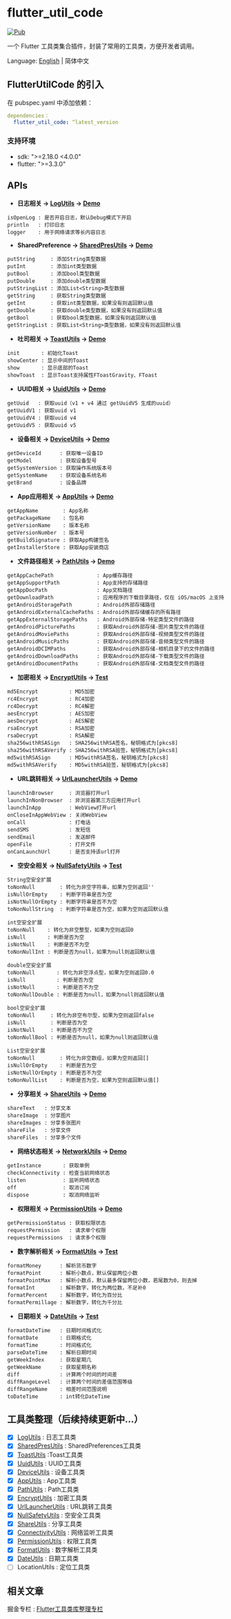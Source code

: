 # flutter_util_code

[![Pub](https://img.shields.io/pub/v/flutter_util_code.svg)](https://pub.dev/packages/flutter_util_code)

一个 Flutter 工具类集合插件，封装了常用的工具类，方便开发者调用。

Language: [English](README.md) | 简体中文

## FlutterUtilCode 的引入

在 pubspec.yaml 中添加依赖：

~~~yaml
dependencies：
  flutter_util_code: ^latest_version
~~~

### 支持环境
- sdk: ">=2.18.0 <4.0.0"
- flutter: ">=3.3.0"

## APIs

- **日志相关 ->  [LogUtils](https://github.com/Fitem/flutter_util_code/blob/master/lib/log_utils.dart) -> [Demo](https://github.com/Fitem/flutter_util_code/blob/master/example/lib/function/log_page.dart)**

~~~
isOpenLog : 是否开启日志，默认Debug模式下开启
println   : 打印日志
logger    : 用于网络请求等长内容日志
~~~

- **SharedPreference -> [SharedPresUtils](https://github.com/Fitem/flutter_util_code/blob/master/lib/shared_preference_utils.dart) -> [Demo](https://github.com/Fitem/flutter_util_code/blob/master/example/lib/function/shared_prefs/shared_prefs_page.dart)**

~~~
putString     : 添加String类型数据
putInt        : 添加int类型数据
putBool       : 添加bool类型数据
putDouble     : 添加double类型数据
putStringList :	添加List<String>类型数据
getString     : 获取String类型数据
getInt        : 获取int类型数据，如果没有则返回默认值
getDouble     : 获取double类型数据，如果没有则返回默认值
getBool       : 获取bool类型数据，如果没有则返回默认值
getStringList : 获取List<String>类型数据，如果没有则返回默认值
~~~

- **吐司相关 -> [ToastUtils](https://github.com/Fitem/flutter_util_code/blob/master/lib/toast_utils.dart) -> [Demo](https://github.com/Fitem/flutter_util_code/blob/master/example/lib/function/toast_page.dart)**

~~~
init       : 初始化Toast
showCenter : 显示中间的Toast
show       : 显示底部的Toast
showToast  : 显示Toast支持属性FToastGravity、FToast
~~~

- **UUID相关 -> [UuidUtils](https://github.com/Fitem/flutter_util_code/blob/master/lib/uuid_utils.dart) -> [Demo](https://github.com/Fitem/flutter_util_code/blob/master/example/lib/function/uuid_page.dart)**

~~~
getUuid   : 获取uuid（v1 + v4 通过 getUuidV5 生成的uuid）
getUuidV1 : 获取uuid v1
getUuidV4 : 获取uuid v4
getUuidV5 : 获取uuid v5
~~~

- **设备相关 -> [DeviceUtils](https://github.com/Fitem/flutter_util_code/blob/master/lib/device_utils.dart) -> [Demo](https://github.com/Fitem/flutter_util_code/blob/master/example/lib/function/device_page.dart)**

~~~
getDeviceId      : 获取唯一设备ID
getModel         : 获取设备型号
getSystemVersion : 获取操作系统版本号
getSystemName    : 获取设备系统名称
getBrand         : 设备品牌
~~~

- **App应用相关 -> [AppUtils](https://github.com/Fitem/flutter_util_code/blob/master/lib/app_utils.dart) -> [Demo](https://github.com/Fitem/flutter_util_code/blob/master/example/lib/function/app_page.dart)**

~~~
getAppName        : App名称
getPackageName    : 包名称
getVersionName    : 版本名称
getVersionNumber  : 版本号
getBuildSignature : 获取App构建签名
getInstallerStore : 获取App安装商店
~~~

- **文件路径相关 -> [PathUtils](https://github.com/Fitem/flutter_util_code/blob/master/lib/path_utils.dart) -> [Demo](https://github.com/Fitem/flutter_util_code/blob/master/example/lib/function/path_page.dart)**

~~~
getAppCachePath              : App缓存路径
getAppSupportPath            : App支持的存储路径
getAppDocPath                : App文档路径
getDownloadPath              : 应用程序的下载目录路径，仅在 iOS/macOS 上支持
getAndroidStoragePath        : Android外部存储路径
getAndroidExternalCachePaths : Android外部存储缓存的所有路径
getAppExternalStoragePaths   : Android外部存储-特定类型文件的路径
getAndroidPicturePaths       : 获取Android外部存储-图片类型文件的路径
getAndroidMoviePaths         : 获取Android外部存储-视频类型文件的路径
getAndroidMusicPaths         : 获取Android外部存储-音频类型文件的路径
getAndroidDCIMPaths          : 获取Android外部存储-相机目录下的文件的路径
getAndroidDownloadPaths      : 获取Android外部存储-下载类型文件的路径
getAndroidDocumentPaths      : 获取Android外部存储-文档类型文件的路径
~~~

- **加密相关 -> [EncryptUtils](https://github.com/Fitem/flutter_util_code/blob/master/lib/encrypt_utils.dart) -> [Test](https://github.com/Fitem/flutter_util_code/blob/master/test/encrypt_test.dart)**

~~~
md5Encrypt          : MD5加密
rc4Encrypt          : RC4加密
rc4Decrypt          : RC4解密
aesEncrypt          : AES加密
aesDecrypt          : AES解密
rsaEncrypt          : RSA加密
rsaDecrypt          : RSA解密
sha256withRSASign   : SHA256withRSA签名，秘钥格式为[pkcs8]
sha256withRSAVerify : SHA256withRSA验签，秘钥格式为[pkcs8]
md5withRSASign      : MD5withRSA签名，秘钥格式为[pkcs8]
md5withRSAVerify    : MD5withRSA验签，秘钥格式为[pkcs8]
~~~

- **URL跳转相关 -> [UrlLauncherUtils](https://github.com/Fitem/flutter_util_code/blob/master/lib/url_launcher_utils.dart) -> [Demo](https://github.com/Fitem/flutter_util_code/blob/master/example/lib/function/url_launcher_page.dart)**

~~~
launchInBrowser     : 浏览器打开url
launchInNonBrowser  : 非浏览器第三方应用打开url
launchInApp         : WebView打开url
onCloseInAppWebView : 关闭WebView
onCall              : 打电话
sendSMS             : 发短信
sendEmail           : 发送邮件
openFile            : 打开文件
onCanLaunchUrl      : 是否支持该url打开
~~~

- **空安全相关 -> [NullSafetyUtils](https://github.com/Fitem/flutter_util_code/blob/master/lib/null_safety_utils.dart) -> [Test](https://github.com/Fitem/flutter_util_code/blob/master/test/null_safety_test.dart)**

~~~
String空安全扩展
toNonNull        : 转化为非空字符串，如果为空则返回''
isNullOrEmpty    : 判断字符串是否为空
isNotNullOrEmpty : 判断字符串是否不为空
toNonNullString  : 判断字符串是否为空，如果为空则返回默认值
~~~

~~~
int空安全扩展
toNonNull    : 转化为非空整型，如果为空则返回0
isNull       : 判断是否为空
isNotNull    : 判断是否不为空
toNonNullInt : 判断是否为null，如果为null则返回默认值
~~~

~~~
double空安全扩展
toNonNull       : 转化为非空浮点型，如果为空则返回0.0
isNull          : 判断是否为空
isNotNull       : 判断是否不为空
toNonNullDouble : 判断是否为null，如果为null则返回默认值
~~~

~~~
bool空安全扩展
toNonNull     : 转化为非空布尔型，如果为空则返回false
isNull        : 判断是否为空
isNotNull     : 判断是否不为空
toNonNullBool : 判断是否为null，如果为null则返回默认值
~~~

~~~
List空安全扩展
toNonNull        : 转化为非空数组，如果为空则返回[]
isNullOrEmpty    : 判断是否为空
isNotNullOrEmpty : 判断是否不为空
toNonNullList    : 判断是否为空，如果为空则返回默认值[]
~~~

- **分享相关 -> [ShareUtils](https://github.com/Fitem/flutter_util_code/blob/master/lib/share_utils.dart) -> [Demo](https://github.com/Fitem/flutter_util_code/blob/master/example/lib/function/share_page.dart)**

~~~
shareText   : 分享文本
shareImage  : 分享图片
shareImages : 分享多张图片
shareFile   : 分享文件
shareFiles  : 分享多个文件
~~~

- **网络状态相关 -> [NetworkUtils](https://github.com/Fitem/flutter_util_code/blob/master/lib/connectivity_utils.dart) -> [Demo](https://github.com/Fitem/flutter_util_code/blob/master/example/lib/function/connectivity_page.dart)**

~~~
getInstance       : 获取单例
checkConnectivity : 检查当前网络状态
listen            : 监听网络状态
off               : 取消订阅
dispose           : 取消网络监听
~~~

- **权限相关 -> [PermissionUtils](https://github.com/Fitem/flutter_util_code/blob/master/lib/permission_utils.dart) -> [Demo](https://github.com/Fitem/flutter_util_code/blob/master/example/lib/function/permission_page.dart)**

~~~
getPermissionStatus : 获取权限状态
requestPermission   : 请求单个权限
requestPermissions  : 请求多个权限
~~~
- **数字解析相关 -> [FormatUtils](https://github.com/Fitem/flutter_util_code/blob/master/lib/format_utils.dart) -> [Test](https://github.com/Fitem/flutter_util_code/blob/master/test/format_test.dart)**

~~~
formatMoney      : 解析货币数字
formatPoint      : 解析小数点，默认保留两位小数
formatPointMax   : 解析小数点，默认最多保留两位小数，若尾数为0，则去掉
formatInt        : 解析数字，转化为两位数，不足补0
formatPercent    : 解析数字，转化为百分比
formatPermillage : 解析数字，转化为千分比
~~~

- **日期相关 -> [DateUtils](https://github.com/Fitem/flutter_util_code/blob/master/lib/date_utils.dart) -> [Test](https://github.com/Fitem/flutter_util_code/blob/master/test/date_test.dart)**

~~~
formatDateTime   : 日期时间格式化
formatDate       : 日期格式化
formatTime       : 时间格式化
parseDateTime    : 解析日期时间
getWeekIndex     : 获取星期几
getWeekName      : 获取星期名称
diff             : 计算两个时间的时间差
diffRangeLevel   : 计算两个时间的差值范围等级
diffRangeName    : 相差时间范围说明
toDateTime       : int转化DateTime
~~~



## 工具类整理（后续持续更新中...）

- [x] [LogUtils](https://github.com/Fitem/flutter_util_code/blob/master/lib/log_utils.dart)  : 日志工具类
- [x] [SharedPresUtils](https://github.com/Fitem/flutter_util_code/blob/master/lib/shared_preference_utils.dart) : SharedPreferences工具类
- [x] [ToastUtils](https://github.com/Fitem/flutter_util_code/blob/master/lib/toast_utils.dart) :Toast工具类
- [x] [UuidUtils](https://github.com/Fitem/flutter_util_code/blob/master/lib/uuid_utils.dart) : UUID工具类
- [x] [DeviceUtils](https://github.com/Fitem/flutter_util_code/blob/master/lib/device_utils.dart) : 设备工具类
- [x] [AppUtils](https://github.com/Fitem/flutter_util_code/blob/master/lib/app_utils.dart) : App工具类
- [x] [PathUtils](https://github.com/Fitem/flutter_util_code/blob/master/lib/path_utils.dart) : Path工具类
- [x] [EncryptUtils](https://github.com/Fitem/flutter_util_code/blob/master/lib/encrypt_utils.dart) : 加密工具类
- [x] [UrlLauncherUtils](https://github.com/Fitem/flutter_util_code/blob/master/lib/url_launcher_utils.dart) : URL跳转工具类
- [x] [NullSafetyUtils](https://github.com/Fitem/flutter_util_code/blob/master/lib/null_safety_utils.dart) : 空安全工具类
- [x] [ShareUtils](https://github.com/Fitem/flutter_util_code/blob/master/lib/share_utils.dart) : 分享工具类
- [x] [ConnectivityUtils](https://github.com/Fitem/flutter_util_code/blob/master/lib/connectivity_utils.dart) : 网络监听工具类
- [x] [PermissionUtils](https://github.com/Fitem/flutter_util_code/blob/master/lib/permission_utils.dart) : 权限工具类
- [x] [FormatUtils](https://github.com/Fitem/flutter_util_code/blob/master/lib/format_utils.dart)  : 数字解析工具类
- [x] [DateUtils](https://github.com/Fitem/flutter_util_code/blob/master/lib/date_utils.dart) : 日期工具类
- [ ] LocationUtils : 定位工具类

## 相关文章

掘金专栏 : [Flutter工具类库整理专栏](https://juejin.cn/column/7239585610863296571)

